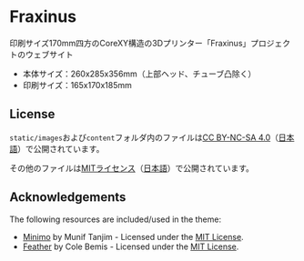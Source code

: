 # Fraxinus

印刷サイズ170mm四方のCoreXY構造の3Dプリンター「Fraxinus」プロジェクトのウェブサイト

* 本体サイズ：260x285x356mm（上部ヘッド、チューブ凸除く）
* 印刷サイズ：165x170x185mm


## License

`static/images`および`content`フォルダ内のファイルは[CC BY-NC-SA 4.0](https://github.com/Fraxinus-3D/docs/blob/main/LICENSE.md#CC-BY-NC-SA)（[日本語](https://creativecommons.org/licenses/by-nc-sa/4.0/legalcode.ja)）で公開されています。

その他のファイルは[MITライセンス](https://github.com/Fraxinus-3D/docs/blob/main/LICENSE.md#MIT)（[日本語](https://licenses.opensource.jp/MIT/MIT.html)）で公開されています。

## Acknowledgements

The following resources are included/used in the theme:

- [Minimo](https://github.com/MunifTanjim/minimo) by Munif Tanjim - Licensed under the [MIT License](https://github.com/MunifTanjim/minimo/blob/master/LICENSE).
- [Feather](https://feather.netlify.com/) by Cole Bemis - Licensed under the [MIT License](https://github.com/colebemis/feather/blob/master/LICENSE).
